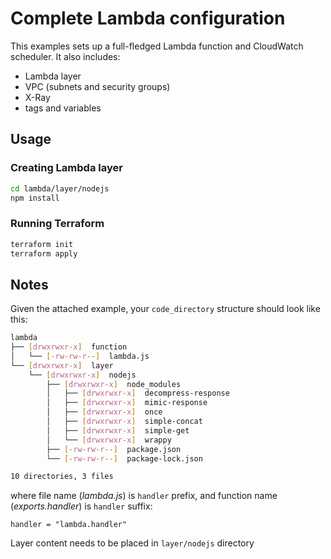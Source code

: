 # Complete Lambda configuration

This examples sets up a full-fledged Lambda function and CloudWatch scheduler. It also includes:

* Lambda layer
* VPC (subnets and security groups)
* X-Ray
* tags and variables

## Usage

### Creating Lambda layer

```bash
cd lambda/layer/nodejs
npm install
```

### Running Terraform

```bash
terraform init
terraform apply
```

## Notes

Given the attached example, your `code_directory` structure should look like this:

```bash
lambda
├── [drwxrwxr-x]  function
│   └── [-rw-rw-r--]  lambda.js
└── [drwxrwxr-x]  layer
    └── [drwxrwxr-x]  nodejs
        ├── [drwxrwxr-x]  node_modules
        │   ├── [drwxrwxr-x]  decompress-response
        │   ├── [drwxrwxr-x]  mimic-response
        │   ├── [drwxrwxr-x]  once
        │   ├── [drwxrwxr-x]  simple-concat
        │   ├── [drwxrwxr-x]  simple-get
        │   └── [drwxrwxr-x]  wrappy
        ├── [-rw-rw-r--]  package.json
        └── [-rw-rw-r--]  package-lock.json

10 directories, 3 files
```

where file name (*lambda.js*) is `handler` prefix, and function name (*exports.handler*) is `handler` suffix:

```hcl
handler = "lambda.handler"
```

Layer content needs to be placed in `layer/nodejs` directory
